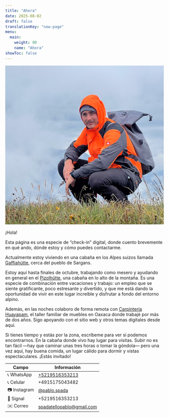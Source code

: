 ```yaml
---
title: "Ahora"
date: 2025-08-02
draft: false
translationKey: "now-page"
menu:
  main:
    weight: 90
    name: "Ahora"
showToc: false
---
```


![Foto de perfil](/uploads/profile750.jpg)

¡Hola!

Esta página es una especie de “check-in” digital, donde cuento brevemente en qué ando, dónde estoy y cómo puedes contactarme.

Actualmente estoy viviendo en una cabaña en los Alpes suizos llamada [Gaffiahütte](https://maps.app.goo.gl/3rp6uyCyBACvAzSC9), cerca del pueblo de Sargans.

Estoy aquí hasta finales de octubre, trabajando como mesero y ayudando en general en el [Pizolhütte](https://maps.app.goo.gl/L4Kf84GFvuPcFHy69), una cabaña en lo alto de la montaña. Es una especie de combinación entre vacaciones y trabajo: un empleo que se siente gratificante, poco estresante y divertido, y que me está dando la oportunidad de vivir en este lugar increíble y disfrutar a fondo del entorno alpino.

Además, en las noches colaboro de forma remota con [Carpintería Huayapam](https://carpinteriahuayapam.com), el taller familiar de muebles en Oaxaca donde trabajé por más de dos años. Sigo apoyando con el sitio web y otros temas digitales desde aquí.

Si tienes tiempo y estás por la zona, escríbeme para ver si podemos encontrarnos. En la cabaña donde vivo hay lugar para visitas. Subir no es tan fácil —hay que caminar unas tres horas o tomar la góndola— pero una vez aquí, hay buena comida, un lugar cálido para dormir y vistas espectaculares. ¡Estás invitado!


| Campo       | Información                                                |
|-------------|------------------------------------------------------------|
| 📞 WhatsApp | [+5219516353213](https://wa.me/5219516353213)              |
| 📞 Celular  | +4915175043482                                              |
| 📷 Instagram| [@pablo.spada](https://instagram.com/pablo.spada)           |
| 📡 Signal   | +5219516353213                                              |
| ✉️ Correo   | [spadatellopablo@gmail.com](mailto:spadatellopablo@gmail.com) |
